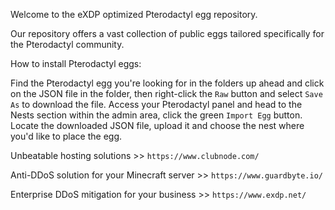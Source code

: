 Welcome to the eXDP optimized Pterodactyl egg repository.


Our repository offers a vast collection of public eggs tailored specifically for the Pterodactyl community.


How to install Pterodactyl eggs:


Find the Pterodactyl egg you're looking for in the folders up ahead and click on the JSON file in the folder, then right-click the `Raw` button and select `Save As` to download the file.
Access your Pterodactyl panel and head to the Nests section within the admin area, click the green `Import Egg` button.
Locate the downloaded JSON file, upload it and choose the nest where you'd like to place the egg.


Unbeatable hosting solutions >> `https://www.clubnode.com/`

Anti-DDoS solution for your Minecraft server >> `https://www.guardbyte.io/`

Enterprise DDoS mitigation for your business >> `https://www.exdp.net/`
